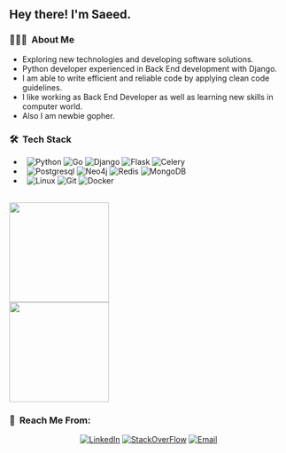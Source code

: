 <h2> Hey there! I'm Saeed.</h2>

<h3> 👨🏻‍💻 &nbsp;About Me </h3>

- Exploring new technologies and developing software solutions.
- Python developer experienced in Back End development with Django.<br> 
- I am able to write efficient and reliable code by applying clean code guidelines.<br>
- I like working as Back End Developer as well as learning new skills in computer world. <br>
- Also I am newbie gopher.

<h3> 🛠 &nbsp;Tech Stack</h3>

- &nbsp;
  ![Python](https://img.shields.io/badge/-Python-333333?style=flat&logo=python)
  ![Go](https://img.shields.io/badge/-Golang-333333?style=flat&logo=go)
  ![Django](https://img.shields.io/badge/-Django-333333?style=flat&logo=django)
  ![Flask](https://img.shields.io/badge/-Flask-333333?style=flat&logo=flask)
  ![Celery](https://img.shields.io/badge/-Celery-333333?style=flat&logo=celery)
- &nbsp;
  ![Postgresql](https://img.shields.io/badge/-Postgresql-333333?style=flat&logo=postgresql)
  ![Neo4j](https://img.shields.io/badge/-Neo4j-333333?style=flat&logo=neo4j)
  ![Redis](https://img.shields.io/badge/-Redis-333333?style=flat&logo=redis)
  ![MongoDB](https://img.shields.io/badge/-MongoDB-333333?style=flat&logo=mongodb)
-  &nbsp;
  ![Linux](https://img.shields.io/badge/-Linux-333333?style=flat&logo=linux)
  ![Git](https://img.shields.io/badge/-Git-333333?style=flat&logo=git)
  ![Docker](https://img.shields.io/badge/-Docker-333333?style=flat&logo=docker)
<br/>

<a href="https://github.com/AVS1508">
  <img height="180em" src="https://github-readme-stats.vercel.app/api?username=sbabashahi&theme=buefy&show_icons=true" /><br>
  <img height="180em" src="https://github-readme-stats.vercel.app/api/top-langs/?username=sbabashahi&theme=buefy&layout=compact" />
</a>

<br/>

<h3> 🤝 &nbsp;Reach Me From: </h3>

<p align="center">
<a href="https://www.linkedin.com/in/sbabashahi/"><img alt="LinkedIn" src="https://img.shields.io/badge/-Linkedin-333333?style=flat&logo=linkedin"></a>
<a href="https://stackoverflow.com/users/8258902/mastisa"><img alt="StackOverFlow" src="https://img.shields.io/badge/-StackOverFlow-333333?style=flat&logo=stackoverflow"></a>
<a href="mailto:sbabashahi@gmail.com"><img alt="Email" src="https://img.shields.io/badge/-Gmail-333333?style=flat&logo=gmail"></a>
</p>
